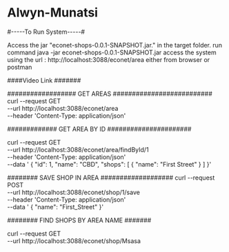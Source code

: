 # Alwyn-Munatsi


#-----To Run System-----#

Access the jar "econet-shops-0.0.1-SNAPSHOT.jar." in the target folder.
run command java -jar econet-shops-0.0.1-SNAPSHOT.jar 
access the system using the url :   http://localhost:3088/econet/area  either from browser or postman 

####Video Link #######



################## GET AREAS ##########################
curl --request GET \
  --url http://localhost:3088/econet/area \
  --header 'Content-Type: application/json' 
  
  
  
 ############# GET AREA BY ID ######################
  
  curl --request GET \
  --url http://localhost:3088/econet/area/findById/1 \
  --header 'Content-Type: application/json' \
  --data '	{
			"id": 1,
			"name": "CBD",
			"shops": [
				{
					"name": "First Street"
				}
			]
		}'
    
    
######## SAVE SHOP IN AREA ###################
     curl --request POST \
  --url http://localhost:3088/econet/shop/1/save \
  --header 'Content-Type: application/json' \
  --data '	{
			"name": "First_Street"
		}'
		
######## FIND SHOPS BY AREA NAME #######	

curl --request GET \
  --url http://localhost:3088/econet/shop/Msasa
  
  

